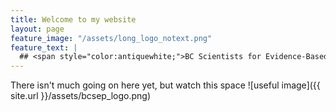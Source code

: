 ```yaml
---
title: Welcome to my website
layout: page
feature_image: "/assets/long_logo_notext.png"
feature_text: |
  ## <span style="color:antiquewhite;">BC Scientists for Evidence-Based Policies</span>.
---
```


There isn't much going on here yet, but watch this space
![useful image]({{ site.url }}/assets/bcsep_logo.png)